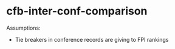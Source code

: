 # cfb-inter-conf-comparison

Assumptions:

- Tie breakers in conference records are giving to FPI rankings